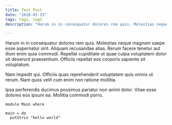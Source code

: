 ```yaml
---
title: Test Post
date: "2018-01-23"
tags: tag1, tag2
description: "Harum in in consequatur dolores rem quis. Molestias neque magnam saepe esse aspernatur sint. Aliquam recusandae alias. Rerum facere tenetur aut illum enim quia commodi. Repellat cupiditate ut quae culpa voluptatem dolor sit deserunt praesentium. Officiis repellat eos corporis sapiente sit voluptatum."

---
```


Harum in in consequatur dolores rem quis. Molestias neque magnam saepe esse aspernatur sint. Aliquam recusandae alias. Rerum facere tenetur aut illum enim quia commodi. Repellat cupiditate ut quae culpa voluptatem dolor sit deserunt praesentium. Officiis repellat eos corporis sapiente sit voluptatum.

Nam impedit qui. Officiis quas reprehenderit voluptatem quis omnis ut rerum. Nam quos velit cum enim non ratione mollitia.

Ipsa perferendis ducimus possimus pariatur non animi dolor. Vitae esse dolores eos ipsum ea. Mollitia commodi porro.

~~~ {.sourceCode .haskell .numberLines}
module Main where

main = do
  putStrLn "hello world"
~~~